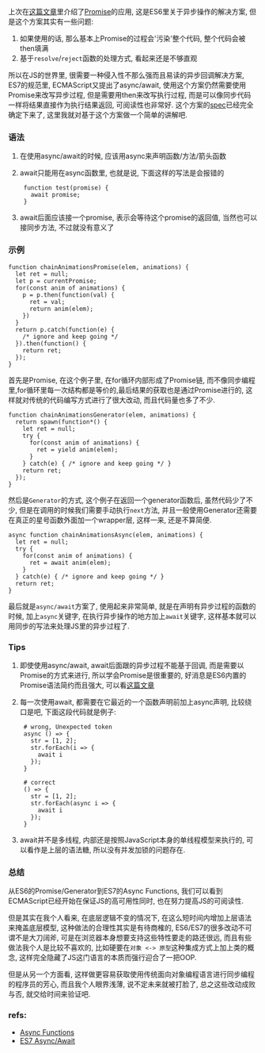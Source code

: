 上次在[这篇文章](http://blog.xhu.me/post/67*ES6:%20%E5%9B%9E%E8%B0%83%E5%B0%86%E6%AD%BB,%20Promise%E6%B0%B8%E7%94%9F*20151018*JavaScript-Promise.md)里介绍了[Promise](https://developer.mozilla.org/en-US/docs/Web/JavaScript/Reference/Global_Objects/Promise)的应用, 这是ES6里关于异步操作的解决方案, 但是这个方案其实有一些问题:

1. 如果使用的话, 那么基本上Promise的过程会'污染'整个代码, 整个代码会被then填满
2. 基于```resolve```/```reject```函数的处理方式, 看起来还是不够直观

所以在JS的世界里, 很需要一种侵入性不那么强而且易读的异步回调解决方案, ES7的规范里, ECMAScript又提出了async/await, 使用这个方案仍然需要使用Promise来改写异步过程, 但是需要用then来改写执行过程, 而是可以像同步代码一样将结果直接作为执行结果返回, 可阅读性也非常好. 这个方案的[spec](https://tc39.github.io/ecmascript-asyncawait/)已经完全确定下来了, 这里我就对基于这个方案做一个简单的讲解吧.


### 语法

1. 在使用async/await的时候, 应该用async来声明函数/方法/箭头函数
2. await只能用在async函数里, 也就是说, 下面这样的写法是会报错的
    
        function test(promise) {
          await promise;
        }

3. await后面应该接一个promise, 表示会等待这个promise的返回值, 当然也可以接同步方法, 不过就没有意义了

### 示例

    function chainAnimationsPromise(elem, animations) {
      let ret = null;
      let p = currentPromise;
      for(const anim of animations) {
        p = p.then(function(val) {
          ret = val;
          return anim(elem);
        })
      }
      return p.catch(function(e) {
        /* ignore and keep going */
      }).then(function() {
        return ret;
      });
    }
    
首先是Promise, 在这个例子里, 在for循环内部形成了Promise链, 而不像同步编程里,for循环里每一次结构都是等价的,最后结果的获取也是通过Promise进行的, 这样就对传统的代码编写方式进行了很大改动, 而且代码量也多了不少.

    function chainAnimationsGenerator(elem, animations) {
      return spawn(function*() {
        let ret = null;
        try {
          for(const anim of animations) {
            ret = yield anim(elem);
          }
        } catch(e) { /* ignore and keep going */ }
        return ret;
      });
    }

然后是```Generator```的方式, 这个例子在返回一个generator函数后, 虽然代码少了不少, 但是在调用的时候我们需要手动执行```next```方法, 并且一般使用Generator还需要在真正的星号函数外面加一个wrapper层, 这样一来, 还是不算简便.

    async function chainAnimationsAsync(elem, animations) {
      let ret = null;
      try {
        for(const anim of animations) {
          ret = await anim(elem);
        }
      } catch(e) { /* ignore and keep going */ }
      return ret;
    }

最后就是```async/await```方案了, 使用起来非常简单, 就是在声明有异步过程的函数的时候, 加上```async```关键字, 在执行异步操作的地方加上```await```关键字, 这样基本就可以用同步的写法来处理JS里的异步过程了.

### Tips

1. 即使使用async/await, await后面跟的异步过程不能基于回调, 而是需要以Promise的方式来进行, 所以学会Promise是很重要的, 好消息是ES6内置的Promise语法简约而且强大, 可以看[这篇文章](http://blog.xhu.me/post/67*ES6:%20%E5%9B%9E%E8%B0%83%E5%B0%86%E6%AD%BB,%20Promise%E6%B0%B8%E7%94%9F*20151018*JavaScript-Promise.md)
2. 每一次使用await, 都需要在它最近的一个函数声明前加上async声明, 比较绕口是吧, 下面这段代码就是例子:

        # wrong, Unexpected token
        async () => {
          str = [1, 2];
          str.forEach(i => {
            await i
          });
        }

        # correct
        () => {
          str = [1, 2];
          str.forEach(async i => {
            await i
          });
        }
3. await并不是多线程, 内部还是按照JavaScript本身的单线程模型来执行的, 可以看作是上层的语法糖, 所以没有并发加锁的问题存在.

### 总结

从ES6的Promise/Generator到ES7的Async Functions, 我们可以看到ECMAScript已经开始在保证JS的高可用性同时, 也在努力提高JS的可阅读性.

但是其实在我个人看来, 在底层逻辑不变的情况下, 在这么短时间内增加上层语法来掩盖底层模型, 这种做法的合理性其实是有待商榷的, ES6/ES7的很多改动不可谓不是大刀阔斧, 可是在浏览器本身想要支持这些特性要走的路还很远, 而且有些做法我个人是比较不喜欢的, 比如硬要在```对象 <-> 原型```这种集成方式上加上类的概念, 这样完全隐藏了JS这门语言的本质而强行迎合了一把OOP.

但是从另一个方面看, 这样做更容易获取使用传统面向对象编程语言进行同步编程的程序员的芳心, 而且我个人眼界浅薄, 说不定未来就被打脸了, 总之这些改动成败与否, 就交给时间来验证吧.

### refs:
- [Async Functions](https://tc39.github.io/ecmascript-asyncawait/)
- [ES7 Async/Await](http://rossboucher.com/await/#/)

